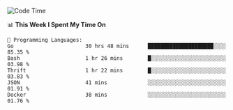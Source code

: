 <!--START_SECTION:waka-->
![Code Time](http://img.shields.io/badge/Code%20Time-391%20hrs%2053%20mins-blue)

📊 **This Week I Spent My Time On** 

```text
💬 Programming Languages: 
Go                       30 hrs 48 mins      █████████████████████░░░░   85.35 % 
Bash                     1 hr 26 mins        █░░░░░░░░░░░░░░░░░░░░░░░░   03.98 % 
Thrift                   1 hr 22 mins        █░░░░░░░░░░░░░░░░░░░░░░░░   03.83 % 
JSON                     41 mins             ░░░░░░░░░░░░░░░░░░░░░░░░░   01.91 % 
Docker                   38 mins             ░░░░░░░░░░░░░░░░░░░░░░░░░   01.76 % 

```


<!--END_SECTION:waka-->